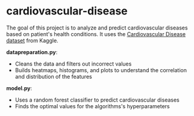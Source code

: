 # cardiovascular-disease

The goal of this project is to analyze and predict cardiovascular diseases based on patient's health conditions. It uses the [Cardiovascular Disease dataset](https://www.kaggle.com/datasets/sulianova/cardiovascular-disease-dataset) from Kaggle. 

**datapreparation.py**: 
- Cleans the data and filters out incorrect values
- Builds heatmaps, histograms, and plots to understand the correlation and distribution of the features

**model.py**: 
- Uses a random forest classifier to predict cardiovascular diseases
- Finds the optimal values for the algorithms's hyperparameters
